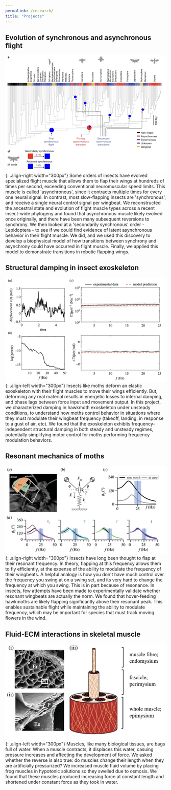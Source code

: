 ```yaml
---
permalink: /research/
title: "Projects"
---
```

## Evolution of synchronous and asynchronous flight
![](/images/evol_pic.png){: .align-right width="300px"}
Some orders of insects have evolved specialized flight muscle that allows them to flap their wings at hundreds of times per second, exceeding conventional neuromuscular speed limits.
This muscle is called 'asynchronous', since it contracts multiple times for every one neural signal. In contrast, most slow-flapping insects are 'synchronous', and receive a single neural control signal per wingbeat.
We reconstructed the ancestral state and evolution of flight muscle types across a recent insect-wide phylogeny and found that asynchronous muscle likely evolved once originally, and there have been many subsequent
reversions to synchrony. We then looked at a 'secondarily synchronous' order - Lepidoptera - to see if we could find evidence of latent asynchronous behavior in their flight muscle. We did, and we used this discovery to
develop a biophysical model of how transitions between synchrony and asynchrony could have occurred in flight muscle. Finally, we applied this model to demonstrate transitions in robotic flapping wings.

## Structural damping in insect exoskeleton
![](/images/damping_pic.png){: .align-left width="300px"}
Insects like moths deform an elastic exoskeleton with their flight muscles to move their wings efficiently. But, deforming any real material results in energetic losses to internal damping, and phase lags between force input and movement output. 
In this project, we characterized damping in hawkmoth exoskeleton under unsteady conditions, to understand how moths control behavior in situations where they must modulate their wingbeat frequency (takeoff, landing, in response to a gust of air, etc).
We found that the exoskeleton exhibits frequency-independent structural damping in both steady and unsteady regimes, potentially simplifying motor control for moths performing frequency modulation behaviors. 

## Resonant mechanics of moths
![](/images/resonance_pic.png){: .align-right width="300px"}
Insects have long been thought to flap at their resonant frequency. In theory, flapping at this frequency allows them to fly efficiently, at the expense of the ability to modulate the frequency of their wingbeats. A helpful analogy is how you don't have much
control over the frequency you swing at on a swing set, and its very hard to change the frequency at which you swing. This is in part because of resonance. In insects, few attempts have been made to experimentally validate whether resonant wingbeats are
actually the norm. We found that hover-feeding hawkmoths are likely flapping significantly above their resonant peak. This enables sustainable flight while maintaining the ability to modulate frequency, which may be important for species that 
must track moving flowers in the wind.

## Fluid-ECM interactions in skeletal muscle
![](/images/ECM_pic.png){: .align-left width="300px"}
Muscles, like many biological tissues, are bags full of water. When a muscle contracts, it displaces this water, casuing pressure increases and affecting the development of force. We asked whether the reverse is also true: do muscles change their length
when they are artificially pressurized? We increased muscle fluid volume by placing frog muscles in hypotonic solutions so they swelled due to osmosis. We found that these muscles produced increasing force at constant length and shortened under constant force as they took in water. 

